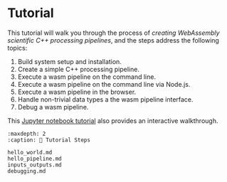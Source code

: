 # Tutorial

This tutorial will walk you through the process of *creating WebAssembly scientific C++ processing pipelines*, and the steps address the following topics:

1. Build system setup and installation.
2. Create a simple C++ processing pipeline.
3. Execute a wasm pipeline on the command line.
4. Execute a wasm pipeline on the command line via Node.js.
5. Execute a wasm pipeline in the browser.
6. Handle non-trivial data types a the wasm pipeline interface.
7. Debug a wasm pipeline.

This [Jupyter notebook
tutorial](https://github.com/InsightSoftwareConsortium/ScientificImageAnalysisVisualizationAndArtificialIntelligenceCourse/blob/master/10_Create_Scientific_WebAssembly_Pipelines.ipynb) also provides an interactive walkthrough.

```{toctree}
:maxdepth: 2
:caption: 📖 Tutorial Steps

hello_world.md
hello_pipeline.md
inputs_outputs.md
debugging.md
```
